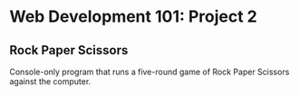 # Web Development 101: Project 2
## Rock Paper Scissors

Console-only program that runs a five-round game of Rock Paper Scissors against the computer.